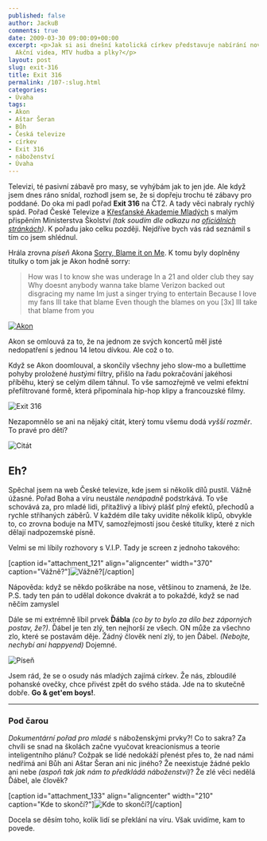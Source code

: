 ```yaml
---
published: false
author: JackuB
comments: true
date: 2009-03-30 09:00:09+00:00
excerpt: <p>Jak si asi dnešní katolická církev představuje nabírání nových oveček?
  Akční videa, MTV hudba a plky?</p>
layout: post
slug: exit-316
title: Exit 316
permalink: /107-:slug.html
categories:
- Úvaha
tags:
- Akon
- Aštar Šeran
- Bůh
- Česká televize
- církev
- Exit 316
- náboženství
- Úvaha
---
```


Televizi, té pasivní zábavě pro masy, se vyhýbám jak to jen jde. Ale když jsem dnes ráno snídal, rozhodl jsem se, že si dopřeju trochu té zábavy pro poddané. Do oka mi padl pořad **Exit 316** na ČT2. A tady věci nabraly rychlý spád. Pořad České Televize a [Křesťanské Akademie Mladých](http://www.kam.cz/) s malým přispěním Ministerstva Školství _(tak soudím dle odkazu na [oficiálních stránkách](http://www.exit316.cz/))_. K pořadu jako celku později. Nejdříve bych vás rád seznámil s tím co jsem shlédnul.





Hrála zrovna _píseň_ Akona [Sorry, Blame it on Me](http://www.youtube.com/watch?v=SeJ4jAoc2BM). K tomu byly doplněny titulky o tom jak je Akon hodně sorry:



> How was I to know she was underage
In a 21 and older club they say
Why doesnt anybody wanna take blame
Verizon backed out disgracing my name
Im just a singer trying to entertain
Because I love my fans Ill take that blame
Even though the blames on you [3x]
Ill take that blame from you




[![Akon](http://jedenbod.cz/wp-content/uploads/2009/03/akon-300x140.jpg)](http://jedenbod.cz/wp-content/uploads/2009/03/akon.jpg)




Akon se omlouvá za to, že na jednom ze svých koncertů měl jisté nedopatření s jednou 14 letou dívkou. Ale což o to.

Když se Akon doomlouval, a skončily všechny jeho slow-mo a bullettime pohyby proložené _hustými_ filtry, přišlo na řadu pokračování jakéhosi příběhu, který se celým dílem táhnul. To vše samozřejmě ve velmi efektní přefiltrované formě, která připomínala hip-hop klipy a francouzské filmy.



![Exit 316](http://jedenbod.cz/wp-content/uploads/2009/03/exit.jpg)



Nezapomnělo se ani na nějaký citát, který tomu všemu dodá _vyšší rozměr_. To pravé pro děti?



![Citát](http://jedenbod.cz/wp-content/uploads/2009/03/holy.jpg)



## Eh?




Spěchal jsem na web České televize, kde jsem si několik dílů pustil. Vážně úžasné. Pořad Boha a víru neustále _nenápadně_ podstrkává. To vše schovává za, pro mladé lidi, přitažlivý a líbivý plášť plný efektů, přechodů a rychle stříhaných záběrů. V každém díle taky uvidíte několik klipů, obvykle to, co zrovna boduje na MTV, samozřejmostí jsou české titulky, které z nich dělají nadpozemské písně.

Velmi se mi líbily rozhovory s V.I.P. Tady je screen z jednoho takového:



[caption id="attachment_121" align="aligncenter" width="370" caption="Vážně?"]![Vážně?](http://jedenbod.cz/wp-content/uploads/2009/03/vira.jpg)[/caption]


Nápověda: když se někdo poškrábe na nose, většinou to znamená, že lže. P.S. tady ten pán to udělal dokonce dvakrát a to pokaždé, když se nad něčím zamyslel





Dále se mi extrémně líbil prvek **Ďábla** _(co by to bylo za dílo bez záporných postav, že?)_. Ďábel je ten zlý, ten nejhorší ze všech. ON může za všechno zlo, které se postavám děje. Žádný člověk není zlý, to jen Ďábel. _(Nebojte, nechybí ani happyend)_ Dojemné.



![Píseň](http://jedenbod.cz/wp-content/uploads/2009/03/song.jpg)



Jsem rád, že se o osudy nás mladých zajímá církev. Že nás, zbloudilé pohanské ovečky, chce přivést zpět do svého stáda. Jde na to skutečně dobře. **Go & get'em boys!**.





* * *




### Pod čarou




_Dokumentární pořad pro mladé_ s náboženskými prvky?! Co to sakra? Za chvíli se snad na školách začne vyučovat kreacionismus a teorie inteligentního plánu? Cožpak se lidé nedokáží přenést přes to, že nad námi nedřímá ani Bůh ani Aštar Šeran ani nic jiného? Že neexistuje žádné peklo ani nebe _(aspoň tak jak nám to předkládá náboženství)_? Že zlé věci nedělá Ďábel, ale člověk?



[caption id="attachment_133" align="aligncenter" width="210" caption="Kde to skončí?"]![Kde to skončí?](http://jedenbod.cz/wp-content/uploads/2009/03/mnich-210x300.jpg)[/caption]



Docela se děsím toho, kolik lidí se překlání na víru. Však uvidíme, kam to povede.
